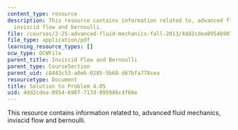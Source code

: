 ```yaml
---
content_type: resource
description: This resource contains information related to, advanced fluid mechanics,
  inviscid flow and bernoulli.
file: /courses/2-25-advanced-fluid-mechanics-fall-2013/4dd2cdea89546907717d095986c4f66e_MIT2_25F13_Shapi4.05_Solu.pdf
file_type: application/pdf
learning_resource_types: []
ocw_type: OCWFile
parent_title: Inviscid Flow and Bernoulli
parent_type: CourseSection
parent_uid: c8443c53-a0eb-0285-5b68-d67bfa778cea
resourcetype: Document
title: Solution to Problem 4.05
uid: 4dd2cdea-8954-6907-717d-095986c4f66e
---
```

This resource contains information related to, advanced fluid mechanics, inviscid flow and bernoulli.

